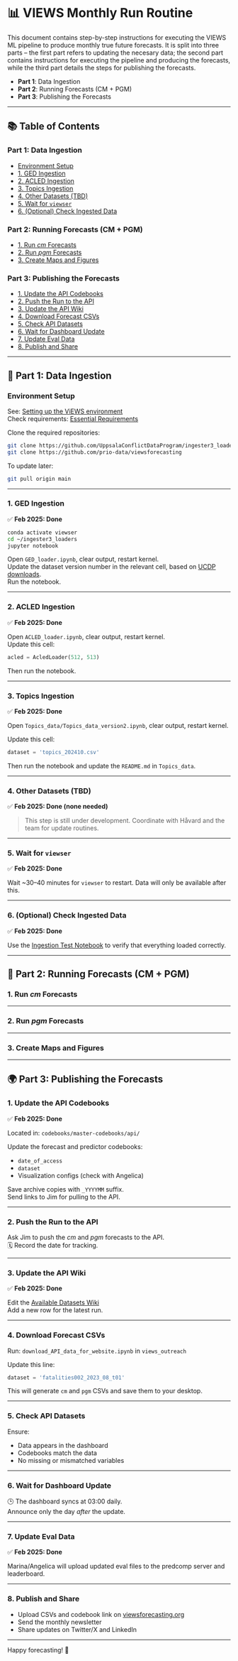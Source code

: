 # 📊 VIEWS Monthly Run Routine

This document contains step-by-step instructions for executing the VIEWS ML pipeline to produce monthly true future forecasts. It is split into three parts – the first part refers to updating the necesary data; the second part contains instructions for executing the pipeline and producing the forecasts, while the third part details the steps for publishing the forecasts.


- **Part 1**: Data Ingestion  
- **Part 2**: Running Forecasts (CM + PGM)  
- **Part 3**: Publishing the Forecasts

---

## 📚 Table of Contents

### Part 1: Data Ingestion
- [Environment Setup](#environment-setup)
- [1. GED Ingestion](#1-ged-ingestion)
- [2. ACLED Ingestion](#2-acled-ingestion)
- [3. Topics Ingestion](#3-topics-ingestion)
- [4. Other Datasets (TBD)](#4-other-datasets-tbd)
- [5. Wait for `viewser`](#5-wait-for-viewser)
- [6. (Optional) Check Ingested Data](#6-optional-check-ingested-data)

### Part 2: Running Forecasts (CM + PGM)
- [1. Run *cm* Forecasts](#1-run-cm-forecasts)
- [2. Run *pgm* Forecasts](#2-run-pgm-forecasts)
- [3. Create Maps and Figures](#3-create-maps-and-figures)

### Part 3: Publishing the Forecasts
- [1. Update the API Codebooks](#1-update-the-api-codebooks)
- [2. Push the Run to the API](#2-push-the-run-to-the-api)
- [3. Update the API Wiki](#3-update-the-api-wiki)
- [4. Download Forecast CSVs](#4-download-forecast-csvs)
- [5. Check API Datasets](#5-check-api-datasets)
- [6. Wait for Dashboard Update](#6-wait-for-dashboard-update)
- [7. Update Eval Data](#7-update-eval-data)
- [8. Publish and Share](#8-publish-and-share)

---

## 🧪 Part 1: Data Ingestion

### Environment Setup

See: [Setting up the ViEWS environment](https://github.com/prio-data/ViEWS_organization/blob/main/The%20Views%20Environment/Setting%20up.MD)  
Check requirements: [Essential Requirements](https://github.com/prio-data/ViEWS_organization/blob/main/The%20Views%20Environment/EssentialRequirements.MD)

Clone the required repositories:

```bash
git clone https://github.com/UppsalaConflictDataProgram/ingester3_loaders
git clone https://github.com/prio-data/viewsforecasting
```

To update later:

```bash
git pull origin main
```

---

### 1. GED Ingestion

✅ **Feb 2025: Done**

```bash
conda activate viewser
cd ~/ingester3_loaders
jupyter notebook
```

Open `GED_loader.ipynb`, clear output, restart kernel.  
Update the dataset version number in the relevant cell, based on [UCDP downloads](https://ucdp.uu.se/downloads/).  
Run the notebook.

---

### 2. ACLED Ingestion

✅ **Feb 2025: Done**

Open `ACLED_loader.ipynb`, clear output, restart kernel.  
Update this cell:

```python
acled = AcledLoader(512, 513)
```

Then run the notebook.

---

### 3. Topics Ingestion

✅ **Feb 2025: Done**

Open `Topics_data/Topics_data_version2.ipynb`, clear output, restart kernel.

Update this cell:

```python
dataset = 'topics_202410.csv'
```

Then run the notebook and update the `README.md` in `Topics_data`.

---

### 4. Other Datasets (TBD)

✅ **Feb 2025: Done (none needed)**

> This step is still under development. Coordinate with Håvard and the team for update routines.

---

### 5. Wait for `viewser`

✅ **Feb 2025: Done**

Wait ~30–40 minutes for `viewser` to restart. Data will only be available after this.

---

### 6. (Optional) Check Ingested Data

✅ **Feb 2025: Done**

Use the [Ingestion Test Notebook](https://github.com/prio-data/views_outreach/blob/main/monthly_run/ingestion_test.ipynb) to verify that everything loaded correctly.

---

## 🚀 Part 2: Running Forecasts (CM + PGM)

### 1. Run *cm* Forecasts



---

### 2. Run *pgm* Forecasts


---

### 3. Create Maps and Figures


---

## 🌍 Part 3: Publishing the Forecasts

### 1. Update the API Codebooks

✅ **Feb 2025: Done**

Located in: `codebooks/master-codebooks/api/`

Update the forecast and predictor codebooks:
- `date_of_access`
- `dataset`
- Visualization configs (check with Angelica)

Save archive copies with `_YYYYMM` suffix.  
Send links to Jim for pulling to the API.

---

### 2. Push the Run to the API

Ask Jim to push the *cm* and *pgm* forecasts to the API.  
🗓️ Record the date for tracking.

---

### 3. Update the API Wiki

✅ **Feb 2025: Done**

Edit the [Available Datasets Wiki](https://github.com/prio-data/views_api/wiki/Available-datasets)  
Add a new row for the latest run.

---

### 4. Download Forecast CSVs

Run: `download_API_data_for_website.ipynb` in `views_outreach`

Update this line:

```python
dataset = 'fatalities002_2023_08_t01'
```

This will generate `cm` and `pgm` CSVs and save them to your desktop.

---

### 5. Check API Datasets

Ensure:
- Data appears in the dashboard
- Codebooks match the data
- No missing or mismatched variables

---

### 6. Wait for Dashboard Update

🕒 The dashboard syncs at 03:00 daily.  
Announce only the day *after* the update.

---

### 7. Update Eval Data

✅ **Feb 2025: Done**

Marina/Angelica will upload updated eval files to the predcomp server and leaderboard.

---

### 8. Publish and Share

- Upload CSVs and codebook link on [viewsforecasting.org](https://viewsforecasting.org/data/#latest-data)
- Send the monthly newsletter
- Share updates on Twitter/X and LinkedIn

---

Happy forecasting! 🚀